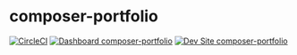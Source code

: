 # composer-portfolio

[![CircleCI](https://circleci.com/gh/hengkit/composer-portfolio.svg?style=shield)](https://circleci.com/gh/hengkit/composer-portfolio)
[![Dashboard composer-portfolio](https://img.shields.io/badge/dashboard-composer_portfolio-yellow.svg)](https://dashboard.pantheon.io/sites/20059d8b-47cb-4e43-9805-a6c144c169ab#dev/code)
[![Dev Site composer-portfolio](https://img.shields.io/badge/site-composer_portfolio-blue.svg)](http://dev-composer-portfolio.pantheonsite.io/)